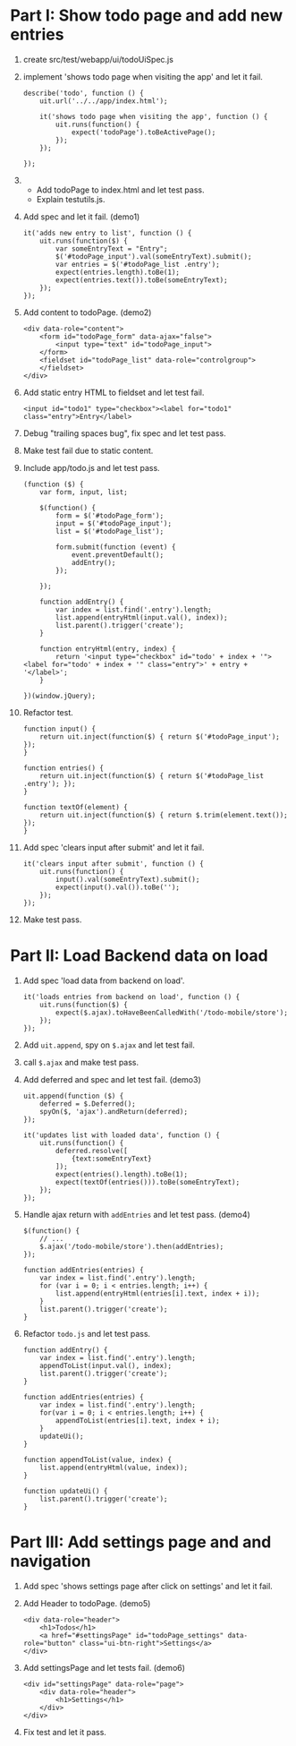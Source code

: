 
# Part I: Show todo page and add new entries #

1.  create src/test/webapp/ui/todoUiSpec.js

1.  implement 'shows todo page when visiting the app' and let it fail.

        describe('todo', function () {
            uit.url('../../app/index.html');

            it('shows todo page when visiting the app', function () {
                uit.runs(function() {
                    expect('todoPage').toBeActivePage();
                });
            });

        });

1.  *   Add todoPage to index.html and let test pass.
    *   Explain testutils.js.

1.  Add spec and let it fail. (demo1)

        it('adds new entry to list', function () {
            uit.runs(function($) {
                var someEntryText = "Entry";
                $('#todoPage_input').val(someEntryText).submit();
                var entries = $('#todoPage_list .entry');
                expect(entries.length).toBe(1);
                expect(entries.text()).toBe(someEntryText);
            });
        });

1.  Add content to todoPage. (demo2)

        <div data-role="content">
            <form id="todoPage_form" data-ajax="false">
                <input type="text" id="todoPage_input">
            </form>
            <fieldset id="todoPage_list" data-role="controlgroup">
            </fieldset>
        </div>

1.  Add static entry HTML to fieldset and let test fail.

        <input id="todo1" type="checkbox"><label for="todo1" class="entry">Entry</label>

1.  Debug "trailing spaces bug", fix spec and let test pass.

1.  Make test fail due to static content.

1.  Include app/todo.js and let test pass.

        (function ($) {
            var form, input, list;

            $(function() {
                form = $('#todoPage_form');
                input = $('#todoPage_input');
                list = $('#todoPage_list');

                form.submit(function (event) {
                    event.preventDefault();
                    addEntry();
                });

            });

            function addEntry() {
                var index = list.find('.entry').length;
                list.append(entryHtml(input.val(), index));
                list.parent().trigger('create');
            }

            function entryHtml(entry, index) {
                return '<input type="checkbox" id="todo' + index + '"><label for="todo' + index + '" class="entry">' + entry + '</label>';
            }

        })(window.jQuery);

1.  Refactor test.

        function input() {
            return uit.inject(function($) { return $('#todoPage_input'); });
        }

        function entries() {
            return uit.inject(function($) { return $('#todoPage_list .entry'); });
        }

        function textOf(element) {
            return uit.inject(function($) { return $.trim(element.text()); });
        }

1.  Add spec 'clears input after submit' and let it fail.

        it('clears input after submit', function () {
            uit.runs(function() {
                input().val(someEntryText).submit();
                expect(input().val()).toBe('');
            });
        });

1.  Make test pass.

# Part II: Load Backend data on load #

1.  Add spec 'load data from backend on load'.

        it('loads entries from backend on load', function () {
            uit.runs(function($) {
                expect($.ajax).toHaveBeenCalledWith('/todo-mobile/store');
            });
        });

1.  Add `uit.append`, spy on `$.ajax` and let test fail.

1.  call `$.ajax` and make test pass.

1.  Add deferred and spec and let test fail. (demo3)

        uit.append(function ($) {
            deferred = $.Deferred();
            spyOn($, 'ajax').andReturn(deferred);
        });

        it('updates list with loaded data', function () {
            uit.runs(function() {
                deferred.resolve([
                    {text:someEntryText}
                ]);
                expect(entries().length).toBe(1);
                expect(textOf(entries())).toBe(someEntryText);
            });
        });

1.  Handle ajax return with `addEntries` and let test pass. (demo4)

        $(function() {
            // ...
            $.ajax('/todo-mobile/store').then(addEntries);
        });

        function addEntries(entries) {
            var index = list.find('.entry').length;
            for (var i = 0; i < entries.length; i++) {
                list.append(entryHtml(entries[i].text, index + i));
            }
            list.parent().trigger('create');
        }

1.  Refactor `todo.js` and let test pass.

        function addEntry() {
            var index = list.find('.entry').length;
            appendToList(input.val(), index);
            list.parent().trigger('create');
        }

        function addEntries(entries) {
            var index = list.find('.entry').length;
            for(var i = 0; i < entries.length; i++) {
                appendToList(entries[i].text, index + i);
            }
            updateUi();
        }

        function appendToList(value, index) {
            list.append(entryHtml(value, index));
        }

        function updateUi() {
            list.parent().trigger('create');
        }

# Part III: Add settings page and and navigation #

1.  Add spec 'shows settings page after click on settings' and let it fail.

1.  Add Header to todoPage. (demo5)

        <div data-role="header">
            <h1>Todos</h1>
            <a href="#settingsPage" id="todoPage_settings" data-role="button" class="ui-btn-right">Settings</a>
        </div>

1.  Add settingsPage and let tests fail. (demo6)

        <div id="settingsPage" data-role="page">
            <div data-role="header">
                <h1>Settings</h1>
            </div>
        </div>

1.  Fix test and let it pass.
